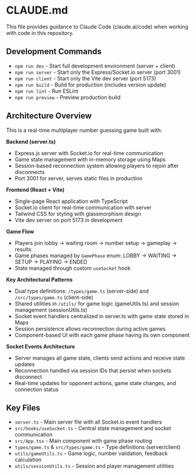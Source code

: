 # CLAUDE.md

This file provides guidance to Claude Code (claude.ai/code) when working with code in this repository.

## Development Commands

- `npm run dev` - Start full development environment (server + client)
- `npm run server` - Start only the Express/Socket.io server (port 3001)  
- `npm run client` - Start only the Vite dev server (port 5173)
- `npm run build` - Build for production (includes version update)
- `npm run lint` - Run ESLint
- `npm run preview` - Preview production build

## Architecture Overview

This is a real-time multiplayer number guessing game built with:

**Backend (server.ts)**
- Express.js server with Socket.io for real-time communication
- Game state management with in-memory storage using Maps
- Session-based reconnection system allowing players to rejoin after disconnects
- Port 3001 for server, serves static files in production

**Frontend (React + Vite)**  
- Single-page React application with TypeScript
- Socket.io client for real-time communication with server
- Tailwind CSS for styling with glassmorphism design
- Vite dev server on port 5173 in development

**Game Flow**
- Players join lobby → waiting room → number setup → gameplay → results
- Game phases managed by `GamePhase` enum: LOBBY → WAITING → SETUP → PLAYING → ENDED
- State managed through custom `useSocket` hook

**Key Architectural Patterns**
- Dual type definitions: `/types/game.ts` (server-side) and `/src/types/game.ts` (client-side) 
- Shared utilities in `/utils/` for game logic (gameUtils.ts) and session management (sessionUtils.ts)
- Socket event handlers centralized in server.ts with game state stored in Maps
- Session persistence allows reconnection during active games
- Component-based UI with each game phase having its own component

**Socket Events Architecture**
- Server manages all game state, clients send actions and receive state updates
- Reconnection handled via session IDs that persist when sockets disconnect
- Real-time updates for opponent actions, game state changes, and connection status

## Key Files

- `server.ts` - Main server file with all Socket.io event handlers
- `src/hooks/useSocket.ts` - Central state management and socket communication
- `src/App.tsx` - Main component with game phase routing
- `types/game.ts` & `src/types/game.ts` - Type definitions (server/client)
- `utils/gameUtils.ts` - Game logic, number validation, feedback calculation
- `utils/sessionUtils.ts` - Session and player management utilities